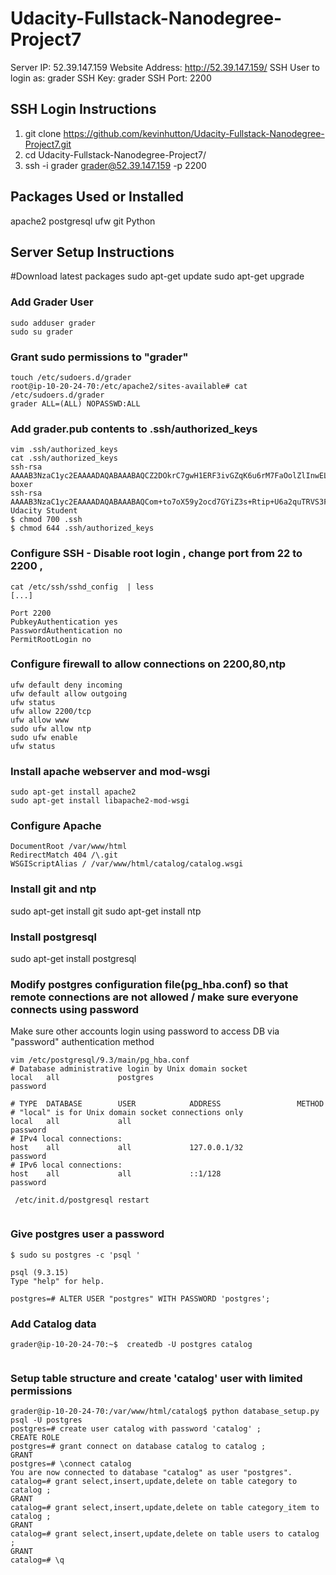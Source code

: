 # Udacity-Fullstack-Nanodegree-Project7

Server IP: 52.39.147.159
Website Address: http://52.39.147.159/
SSH User to login as: grader
SSH Key: grader
SSH Port: 2200

## SSH Login Instructions
1) git clone https://github.com/kevinhutton/Udacity-Fullstack-Nanodegree-Project7.git
2) cd Udacity-Fullstack-Nanodegree-Project7/
3) ssh -i grader grader@52.39.147.159 -p 2200

## Packages Used or Installed 
apache2
postgresql
ufw
git
Python


## Server Setup Instructions


#Download latest packages
sudo apt-get update
sudo apt-get upgrade

### Add Grader User
```
sudo adduser grader
sudo su grader
```
### Grant sudo permissions to "grader"
```
touch /etc/sudoers.d/grader
root@ip-10-20-24-70:/etc/apache2/sites-available# cat /etc/sudoers.d/grader
grader ALL=(ALL) NOPASSWD:ALL
```
### Add grader.pub contents to .ssh/authorized_keys
```
vim .ssh/authorized_keys 
cat .ssh/authorized_keys
ssh-rsa AAAAB3NzaC1yc2EAAAADAQABAAABAQCZ2DOkrC7gwH1ERF3ivGZqK6u6rM7FaOolZlInwELI2Gq6lXHMJdOu8TjrbczQOIgkPwMow96v00L1gtw5TY8b/dJKAo7Vrx/Ohs1DiRqcfRmPR5bevB+YpPY/Jac+PM6A7rFmuFSBMtjkpQ+Jzy61f0WKnJqzaEG9u5s5clvIJ1BtcNlvCZ0DFRdI273QMwkVgSiLJik9zhxjlFlchgJoWCVSFQUgxFToNJ9I7zKGyf6DqiYyzwLxpZx3LJP1YH2WMHdi0IMyo0TFPb/lGmxjFcBMHazMJfOkH7KiTE6Oi98XKzPmrVma1PUWxYVv+XrbNtN9S5LoHlDK8pGxH1RH boxer
ssh-rsa AAAAB3NzaC1yc2EAAAADAQABAAABAQCom+to7oX59y2ocd7GYiZ3s+Rtip+U6a2quTRVS3Fz2gAFk4+wKrAcHb08el7+eST3WkNU1xOSAd3vZWzJHKS9gxahE5IZFsFcFNWZ+eemfP9Y/hsfhibvqID37AfgkU0x3XOWW093hOve3lwL9M6GYYzRt7Wx9UAtK6SQ40EvL2i77H3MCmdz+qmmf23QkmnxPsYLUD0hXR/jj7et3GssrLfdXK+Ey+Uzl5V1Qf15hApJ7i7tyW+d/T83TRMyIc2OcrWh3nKaXezCamwxBlZA3p4UprN8sLZEZrZRPZSaipnbVd1CRf0vzV6H1/C8DqaB9CPHiPkyL/NeLzrG0sgj Udacity Student
$ chmod 700 .ssh
$ chmod 644 .ssh/authorized_keys
```
### Configure SSH - Disable root login , change port from 22 to 2200 , 
```
cat /etc/ssh/sshd_config  | less
[...]

Port 2200
PubkeyAuthentication yes
PasswordAuthentication no
PermitRootLogin no

```
### Configure firewall to allow connections on 2200,80,ntp
```
ufw default deny incoming
ufw default allow outgoing
ufw status
ufw allow 2200/tcp
ufw allow www
sudo ufw allow ntp
sudo ufw enable
ufw status
```

### Install apache webserver and mod-wsgi
```
sudo apt-get install apache2
sudo apt-get install libapache2-mod-wsgi
```

### Configure Apache
```
DocumentRoot /var/www/html
RedirectMatch 404 /\.git
WSGIScriptAlias / /var/www/html/catalog/catalog.wsgi

```
### Install git and ntp
sudo apt-get install git
sudo apt-get install ntp

### Install postgresql
sudo apt-get install postgresql

### Modify postgres configuration file(pg_hba.conf) so that remote connections are not allowed / make sure everyone connects using password

Make sure other accounts login using password to access DB via "password" authentication method
```
vim /etc/postgresql/9.3/main/pg_hba.conf 
# Database administrative login by Unix domain socket
local   all             postgres                               password 

# TYPE  DATABASE        USER            ADDRESS                 METHOD
# "local" is for Unix domain socket connections only
local   all             all                                    password 
# IPv4 local connections:
host    all             all             127.0.0.1/32           password 
# IPv6 local connections:
host    all             all             ::1/128                password 

 /etc/init.d/postgresql restart


```
### Give postgres user a password
```
$ sudo su postgres -c 'psql ' 

psql (9.3.15)
Type "help" for help.

postgres=# ALTER USER "postgres" WITH PASSWORD 'postgres';
```

### Add Catalog data
 ```
 grader@ip-10-20-24-70:~$  createdb -U postgres catalog
  
```

### Setup table structure and create 'catalog' user with limited permissions
```
grader@ip-10-20-24-70:/var/www/html/catalog$ python database_setup.py
psql -U postgres
postgres=# create user catalog with password 'catalog' ; 
CREATE ROLE
postgres=# grant connect on database catalog to catalog ;
GRANT
postgres=# \connect catalog
You are now connected to database "catalog" as user "postgres".
catalog=# grant select,insert,update,delete on table category to catalog ;
GRANT
catalog=# grant select,insert,update,delete on table category_item to catalog ;
GRANT
catalog=# grant select,insert,update,delete on table users to catalog ;
GRANT
catalog=# \q

```


